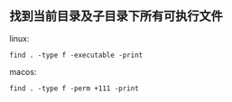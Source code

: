 ## 找到当前目录及子目录下所有可执行文件

linux:

```
find . -type f -executable -print
```

macos:

```
find . -type f -perm +111 -print
```